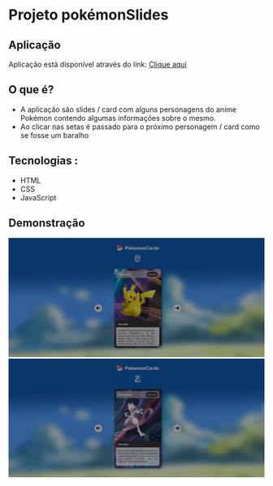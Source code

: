 # Projeto pokémonSlides

## Aplicação
Aplicação está disponível através do link: <a target="_blank" href="https://leandroncosta.github.io/projeto-pokemonCards/">Clique aqui</a> 

## O que é?
- A aplicação são slides / card com alguns personagens do anime Pokémon contendo algumas informações sobre o mesmo. 
- Ao clicar nas setas é passado para o próximo personagem / card como se fosse um baralho

## Tecnologias :
- HTML
- CSS
- JavaScript 

## Demonstração
<img src="src/images/print-pikachu.png"/>
<img src="src/images/print-mewtwo.png"/>
